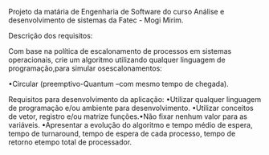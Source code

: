 Projeto da matária de Engenharia de Software do curso Análise e desenvolvimento de sistemas da Fatec - Mogi Mirim.

Descrição dos requisitos:

Com  base na  política  de  escalonamento  de  processos  em  sistemas  operacionais, crie  um algoritmo utilizando qualquer linguagem de programação,para simular osescalonamentos:

•Circular (preemptivo-Quantum –com mesmo tempo de chegada).

Requisitos para desenvolvimento da aplicação:
•Utilizar qualquer linguagem de programação e/ou ambiente para desenvolvimento.
•Utilizar conceitos de vetor, registro e/ou matrize funções.•Não fixar nenhum valor para as variáveis.
•Apresentar  a  evolução  do algoritmo  e  tempo médio  de  espera, tempo  de  turnaround, tempo de espera de cada processo, tempo de retorno etempo total de processador.